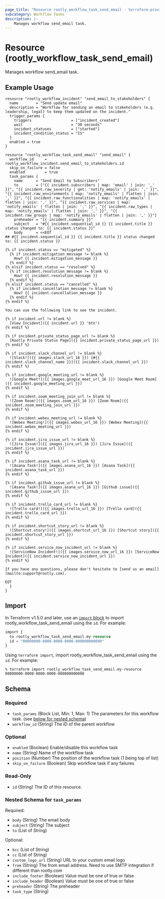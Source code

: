```yaml
---
page_title: "Resource rootly_workflow_task_send_email - terraform-provider-rootly"
subcategory: Workflow Tasks
description: |-
    Manages workflow send_email task.
---
```


# Resource (rootly_workflow_task_send_email)

Manages workflow send_email task.

## Example Usage

```shell
resource "rootly_workflow_incident" "send_email_to_stakeholders" {
  name        = "Send update email"
  description = "Workflow for sending an email to stakeholders (e.g. leadership, legal) to keep them updated on the incident."
  trigger_params {
    triggers                  = ["incident_created"]
    wait                      = "30 seconds"
    incident_statuses         = ["started"]
    incident_condition_status = "IS"
  }
  enabled = true
}

resource "rootly_workflow_task_send_email" "send_email" {
  workflow_id     = rootly_workflow_incident.send_email_to_stakeholders.id
  skip_on_failure = false
  enabled         = true
  task_params {
    name      = "Send Email to Subscribers"
    to        = ["{{ incident.subscribers | map: 'email' | join: ',' }}", "{{ incident.raw_severity | get: 'notify_emails' | join: ',' }}", "{{ incident.raw_environments | map: 'notify_emails' | flatten | join: ',' }}", "{{ incident.raw_functionalities | map: 'notify_emails' | flatten | join: ',' }}", "{{ incident.raw_services | map: 'notify_emails' | flatten | join: ',' }}", "{{ incident.raw_types | map: 'notify_emails' | flatten | join: ',' }}", "{{ incident.raw_groups | map: 'notify_emails' | flatten | join: ',' }}"]
    preheader = "{{ incident.summary }}"
    subject   = "#{{ incident.sequential_id }} {{ incident.title }} status changed to: {{ incident.status }}"
    body      = <<EOT
## #{{ incident.sequential_id }} {{ incident.title }} status changed to: {{ incident.status }}

{% if incident.status == "mitigated" %}
  {% if incident.mitigation_message != blank %}
    How? {{ incident.mitigation_message }}
  {% endif %}
{% elsif incident.status == "resolved" %}
  {% if incident.resolution_message != blank %}
    How? {{ incident.resolution_message }}
  {% endif %}
{% elsif incident.status == "cancelled" %}
  {% if incident.cancellation_message != blank %}
    How? {{ incident.cancellation_message }}
  {% endif %}
{% endif %}

You can use the following link to see the incident.

{% if incident.url != blank %}
  [View Incident]({{ incident.url }} 'btn')
{% endif %}

{% if incident.private_status_page_url != blank %}
  [Rootly Private Status Page]({{ incident.private_status_page_url }})
{% endif %}

{% if incident.slack_channel_url != blank %}
  ![Slack!]({{ images.slack_url_16 }}) [#{{ incident.slack_channel_name }}]({{ incident.slack_channel_url }})
{% endif %}

{% if incident.google_meeting_url != blank %}
  ![Google Meet!]({{ images.google_meet_url_16 }}) [Google Meet Room]({{ incident.google_meeting_url }})
{% endif %}

{% if incident.zoom_meeting_join_url != blank %}
  ![Zoom Room!]({{ images.zoom_url_16 }}) [Zoom Room]({{ incident.zoom_meeting_join_url }})
{% endif %}

{% if incident.webex_meeting_url != blank %}
  ![Webex Meeting!]({{ images.webex_url_16 }}) [Webex Meeting]({{ incident.webex_meeting_url }})
{% endif %}

{% if incident.jira_issue_url != blank %}
  ![Jira Issue!]({{ images.jira_url_16 }}) [Jira Issue]({{ incident.jira_issue_url }})
{% endif %}

{% if incident.asana_task_url != blank %}
  ![Asana Task!]({{ images.asana_url_16 }}) [Asana Task]({{ incident.asana_task_url }})
{% endif %}

{% if incident.github_issue_url != blank %}
  ![Asana Task!]({{ images.asana_url_16 }}) [Github issue]({{ incident.github_issue_url }})
{% endif %}

{% if incident.trello_card_url != blank %}
  ![Trello card!]({{ images.trello_url_16 }}) [Trello card]({{ incident.trello_card_url }})
{% endif %}

{% if incident.shortcut_story_url != blank %}
  ![Shortcut story!]({{ images.shortcut_url_16 }}) [Shortcut story]({{ incident.shortcut_story_url }})
{% endif %}

{% if incident.service_now_incident_url != blank %}
  ![ServiceNow Incident!]({{ images.service_now_url_16 }}) [ServiceNow Incident]({{ incident.service_now_incident_url }})
{% endif %}

If you have any questions, please don't hesitate to [send us an email](mailto:support@rootly.com).

EOT
  }
}
```

## Import

In Terraform v1.5.0 and later, use an [`import` block](https://developer.hashicorp.com/terraform/language/import) to import rootly_workflow_task_send_email using the `id`. For example:

```terraform
import {
  to rootly_workflow_task_send_email.my-resource
  id = "00000000-0000-0000-0000-000000000000"
}
```

Using `terraform import`, import rootly_workflow_task_send_email using the `id`. For example:

```console
% terraform import rootly_workflow_task_send_email.my-resource 00000000-0000-0000-0000-000000000000
```

<!-- schema generated by tfplugindocs -->
## Schema

### Required

- `task_params` (Block List, Min: 1, Max: 1) The parameters for this workflow task. (see [below for nested schema](#nestedblock--task_params))
- `workflow_id` (String) The ID of the parent workflow

### Optional

- `enabled` (Boolean) Enable/disable this workflow task
- `name` (String) Name of the workflow task
- `position` (Number) The position of the workflow task (1 being top of list)
- `skip_on_failure` (Boolean) Skip workflow task if any failures

### Read-Only

- `id` (String) The ID of this resource.

<a id="nestedblock--task_params"></a>
### Nested Schema for `task_params`

Required:

- `body` (String) The email body
- `subject` (String) The subject
- `to` (List of String)

Optional:

- `bcc` (List of String)
- `cc` (List of String)
- `custom_logo_url` (String) URL to your custom email logo
- `from` (String) The from email address. Need to use SMTP integration if different than rootly.com
- `include_footer` (Boolean) Value must be one of true or false
- `include_header` (Boolean) Value must be one of true or false
- `preheader` (String) The preheader
- `task_type` (String)
